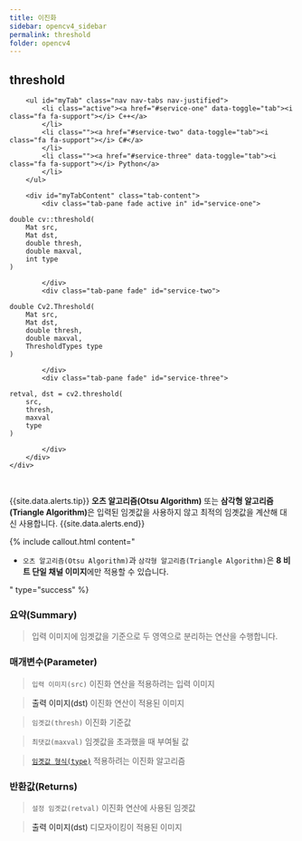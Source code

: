 ```yaml
---
title: 이진화
sidebar: opencv4_sidebar
permalink: threshold
folder: opencv4
---
```


<div class="row">
    <div class="col-lg-12">
        <h2 class="page-header">threshold</h2>
    </div>
    <div class="col-lg-12">

        <ul id="myTab" class="nav nav-tabs nav-justified">
            <li class="active"><a href="#service-one" data-toggle="tab"><i class="fa fa-support"></i> C++</a>
            </li>
            <li class=""><a href="#service-two" data-toggle="tab"><i class="fa fa-support"></i> C#</a>
            </li>
            <li class=""><a href="#service-three" data-toggle="tab"><i class="fa fa-support"></i> Python</a>
            </li>
        </ul>

        <div id="myTabContent" class="tab-content">
            <div class="tab-pane fade active in" id="service-one">
<pre class="prettyprint"><code class="language-cpp">double cv::threshold(
    Mat src,
    Mat dst,
    double thresh,
    double maxval,
    int type
)</code></pre>
            </div>
            <div class="tab-pane fade" id="service-two">
<pre class="prettyprint"><code class="language-cs">double Cv2.Threshold(
    Mat src,
    Mat dst,
    double thresh,
    double maxval,
    ThresholdTypes type
)</code></pre>
            </div>
            <div class="tab-pane fade" id="service-three">
<pre class="prettyprint"><code class="language-py">retval, dst = cv2.threshold(
    src,
    thresh,
    maxval
    type
)</code></pre>
            </div>
        </div>
    </div>
</div>

<br>

{{site.data.alerts.tip}}
<b>오츠 알고리즘(Otsu Algorithm)</b> 또는 <b>삼각형 알고리즘(Triangle Algorithm)</b>은 입력된 임곗값을 사용하지 않고 최적의 임곗값을 계산해 대신 사용합니다.
{{site.data.alerts.end}}

{% include callout.html content="

- `오츠 알고리즘(Otsu Algorithm)`과 `삼각형 알고리즘(Triangle Algorithm)`은 **8 비트 단일 채널 이미지**에만 적용할 수 있습니다.

" type="success" %}

### 요약(Summary)

> 입력 이미지에 임곗값을 기준으로 두 영역으로 분리하는 연산을 수행합니다.

### 매개변수(Parameter)

> `입력 이미지(src)` 이진화 연산을 적용하려는 입력 이미지

> <a data-toggle="tooltip" data-original-title="{{site.data.glossary.only_C_CS}}">출력 이미지(dst)</a> 이진화 연산이 적용된 이미지

> `임곗값(thresh)` 이진화 기준값

> `최댓값(maxval)` 임곗값을 초과했을 때 부여될 값

> [`임곗값 형식(type)`](ThresholdTypes) 적용하려는 이진화 알고리즘

### 반환값(Returns)

> `설정 임곗값(retval)` 이진화 연산에 사용된 임곗값

> <a data-toggle="tooltip" data-original-title="{{site.data.glossary.only_Python}}">출력 이미지(dst)</a> 디모자이킹이 적용된 이미지